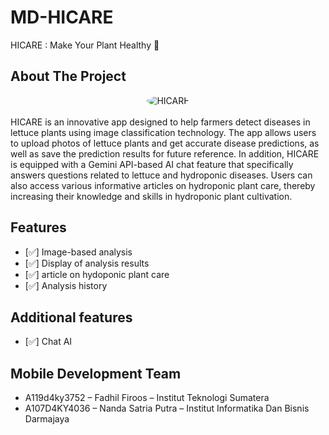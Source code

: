 # MD-HICARE
HICARE : Make Your Plant Healthy 🌱

## About The Project

<div align="center">
  <img src="https://github.com/HICARE-C241-PS277/.github/blob/main/profile/Frame.png" alt="HICARE" width="auto" height="auto"  style="border-radius:50%">    
</div>
<br />
HICARE is an innovative app designed to help farmers detect diseases in lettuce plants using image classification technology. The app allows users to upload photos of lettuce plants and get accurate disease predictions, as well as save the prediction results for future reference. In addition, HICARE is equipped with a Gemini API-based AI chat feature that specifically answers questions related to lettuce and hydroponic diseases. Users can also access various informative articles on hydroponic plant care, thereby increasing their knowledge and skills in hydroponic plant cultivation.

## Features

- [✅] Image-based analysis
- [✅] Display of analysis results
- [✅] article on hydoponic plant care 
- [✅] Analysis history

## Additional features
- [✅] Chat AI

## Mobile Development Team
- A119d4ky3752 – Fadhil Firoos – Institut Teknologi Sumatera
- A107D4KY4036 – Nanda Satria Putra	– Institut Informatika Dan Bisnis Darmajaya
